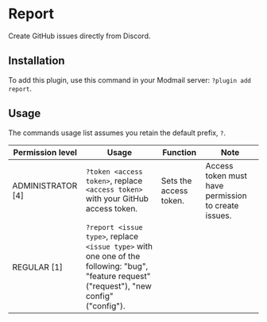 # Report

Create GitHub issues directly from Discord.

## Installation

To add this plugin, use this command in your Modmail server: `?plugin add report`.

## Usage

The commands usage list assumes you retain the default prefix, `?`.

| Permission level | Usage | Function | Note |
|------------------|-------|----------|------|
| ADMINISTRATOR [4] | `?token <access token>`, replace `<access token>` with your GitHub access token. | Sets the access token. | Access token must have permission to create issues. |
| REGULAR [1] | `?report <issue type>`, replace `<issue type>` with one one of the following: "bug", "feature request" ("request"), "new config" ("config"). | |